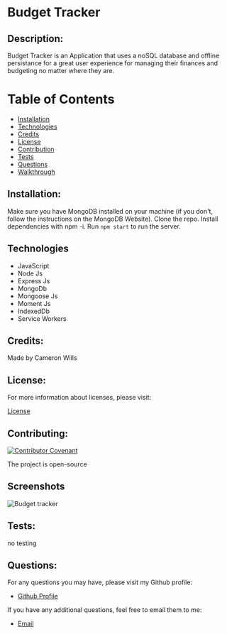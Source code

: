 # Budget Tracker
  
  ## Description:
  Budget Tracker is an Application that uses a noSQL database and offline persistance for a great user experience for managing their finances and budgeting no matter where they   are.

  # Table of Contents

  - [Installation](#installation)
  - [Technologies](#technologies)
  - [Credits](#credits)
  - [License](#license)
  - [Contribution](#contributing)
  - [Tests](#tests)
  - [Questions](#questions)
  - [Walkthrough](#walkthrough)

  ## Installation:

   Make sure you have MongoDB installed on your machine (if you don't, follow the instructions on the MongoDB Website). Clone the repo. Install dependencies with npm -i. Run ```npm start``` to run the server. 



## Technologies
  - JavaScript
  - Node Js
  - Express Js
  - MongoDb
  - Mongoose Js
  - Moment Js
  - IndexedDb
  - Service Workers

  ## Credits:

  Made by Cameron Wills


  ## License:

  For more information about licenses, please visit:

  [License](https://opensource.org/licenses/MIT)


  ## Contributing:

  [![Contributor Covenant](https://img.shields.io/badge/Contributor%20Covenant-v2.0%20adopted-ff69b4.svg)](CODE_OF_CONDUCT.md)
  
  The project is open-source

  ## Screenshots
  ![Budget tracker](https://user-images.githubusercontent.com/68020747/101817927-2491db00-3af1-11eb-9615-4db0b7515872.PNG)
  
  ## Tests:

  no testing

  
  ## Questions:

  For any questions you may have, please visit my Github profile:
  - [Github Profile](https://github.com/CamWills89)

  If you have any additional questions, feel free to email them to me:
  - [Email](cameron.wills89@outlook.com)
